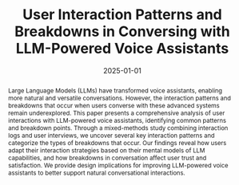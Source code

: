 ---
title: 'User Interaction Patterns and Breakdowns in Conversing with LLM-Powered Voice Assistants'
subtitle: ''
summary: ''
authors:
- Amama Mahmood
- Jingyi Wang
- Bingsheng Yao
- admin
- Chien-Ming Huang
tags: []
categories: []
date: '2025-01-01'
lastmod: 2024-05-17T10:20:00-04:00
featured: false
draft: false

image:
  caption: ''
  focal_point: ''
  preview_only: false

projects: []
publishDate: '2024-05-17T10:20:00.000000Z'
publication_types:
- '2'
abstract: "Large Language Models (LLMs) have transformed voice assistants, enabling more natural and versatile conversations. However, the interaction patterns and breakdowns that occur when users converse with these advanced systems remain underexplored. This paper presents a comprehensive analysis of user interactions with LLM-powered voice assistants, identifying common patterns and breakdown points. Through a mixed-methods study combining interaction logs and user interviews, we uncover several key interaction patterns and categorize the types of breakdowns that occur. Our findings reveal how users adapt their interaction strategies based on their mental models of LLM capabilities, and how breakdowns in conversation affect user trust and satisfaction. We provide design implications for improving LLM-powered voice assistants to better support natural conversational interactions."
publication: "International Journal of Human-Computer Studies"
url_pdf: 'https://www.sciencedirect.com/science/article/abs/pii/S1071581924001897'
url_code: ''
url_dataset: ''
url_poster: ''
url_project: ''
url_slides: ''
url_source: ''
url_video: ''
--- 